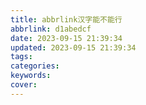```yaml
---
title: abbrlink汉字能不能行
abbrlink: d1abedcf
date: 2023-09-15 21:39:34
updated: 2023-09-15 21:39:34
tags:
categories:
keywords:
cover:
---
```

